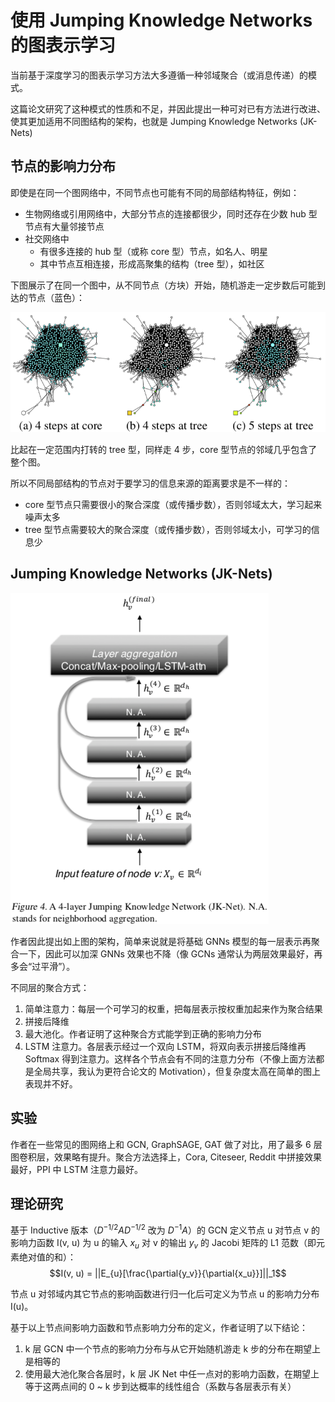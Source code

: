 # 使用 Jumping Knowledge Networks 的图表示学习

当前基于深度学习的图表示学习方法大多遵循一种邻域聚合（或消息传递）的模式。

这篇论文研究了这种模式的性质和不足，并因此提出一种可对已有方法进行改进、使其更加适用不同图结构的架构，也就是 Jumping Knowledge Networks (JK-Nets)


## 节点的影响力分布


即使是在同一个图网络中，不同节点也可能有不同的局部结构特征，例如：

* 生物网络或引用网络中，大部分节点的连接都很少，同时还存在少数 hub 型节点有大量邻接节点
* 社交网络中
  * 有很多连接的 hub 型（或称 core 型）节点，如名人、明星
  * 其中节点互相连接，形成高聚集的结构（tree 型），如社区


下图展示了在同一个图中，从不同节点（方块）开始，随机游走一定步数后可能到达的节点（蓝色）：

![Expansion of random walk](expansion.png)

比起在一定范围内打转的 tree 型，同样走 4 步，core 型节点的邻域几乎包含了整个图。


所以不同局部结构的节点对于要学习的信息来源的距离要求是不一样的：

* core 型节点只需要很小的聚合深度（或传播步数），否则邻域太大，学习起来噪声太多
* tree 型节点需要较大的聚合深度（或传播步数），否则邻域太小，可学习的信息少


## Jumping Knowledge Networks (JK-Nets)

![JK-Net](jknet.png)


作者因此提出如上图的架构，简单来说就是将基础 GNNs 模型的每一层表示再聚合一下，因此可以加深 GNNs 效果也不降（像 GCNs 通常认为两层效果最好，再多会“过平滑”）。


不同层的聚合方式：

1. 简单注意力：每层一个可学习的权重，把每层表示按权重加起来作为聚合结果
2. 拼接后降维
3. 最大池化。作者证明了这种聚合方式能学到正确的影响力分布
4. LSTM 注意力。各层表示经过一个双向 LSTM，将双向表示拼接后降维再 Softmax 得到注意力。这样各个节点会有不同的注意力分布（不像上面方法都是全局共享，我认为更符合论文的 Motivation），但复杂度太高在简单的图上表现并不好。


## 实验

作者在一些常见的图网络上和 GCN, GraphSAGE, GAT 做了对比，用了最多 6 层图卷积层，效果略有提升。聚合方法选择上，Cora, Citeseer, Reddit 中拼接效果最好，PPI 中 LSTM 注意力最好。


## 理论研究


基于 Inductive 版本（$D^{-1/2}AD^{-1/2}$ 改为 $D^{-1}A$）的 GCN 定义节点 u 对节点 v 的影响力函数 I(v, u) 为 u 的输入 $x_u$ 对 v 的输出 $y_v$ 的 Jacobi 矩阵的 L1 范数（即元素绝对值的和）：
$$I(v, u) = ||E_{u}[\frac{\partial{y_v}}{\partial{x_u}}]||_1$$

节点 u 对邻域内其它节点的影响函数进行归一化后可定义为节点 u 的影响力分布 I(u)。


基于以上节点间影响力函数和节点影响力分布的定义，作者证明了以下结论：

1. k 层 GCN 中一个节点的影响力分布与从它开始随机游走 k 步的分布在期望上是相等的
2. 使用最大池化聚合各层时，k 层 JK Net 中任一点对的影响力函数，在期望上等于这两点间的 0 ~ k 步到达概率的线性组合（系数与各层表示有关）
